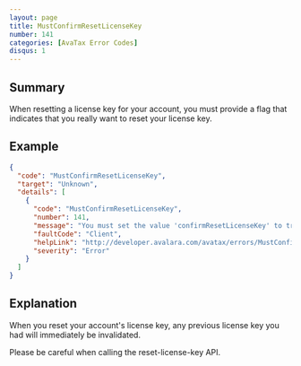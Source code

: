 ```yaml
---
layout: page
title: MustConfirmResetLicenseKey
number: 141
categories: [AvaTax Error Codes]
disqus: 1
---
```


## Summary

When resetting a license key for your account, you must provide a flag that indicates that you really want to reset your license key.

## Example

```json
{
  "code": "MustConfirmResetLicenseKey",
  "target": "Unknown",
  "details": [
    {
      "code": "MustConfirmResetLicenseKey",
      "number": 141,
      "message": "You must set the value 'confirmResetLicenseKey' to true in order to reset your license key.  After you reset your license key, all tax calls using the old license key will fail.",
      "faultCode": "Client",
      "helpLink": "http://developer.avalara.com/avatax/errors/MustConfirmResetLicenseKey",
      "severity": "Error"
    }
  ]
}
```

## Explanation

When you reset your account's license key, any previous license key you had will immediately be invalidated.

Please be careful when calling the reset-license-key API.
